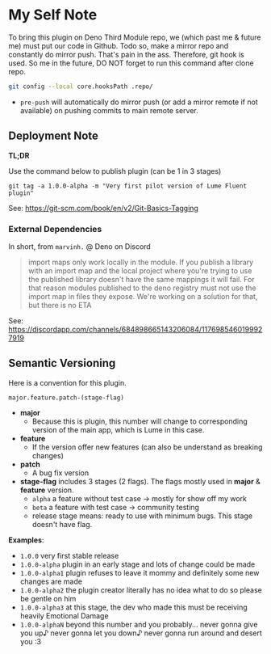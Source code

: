 # My Self Note

To bring this plugin on Deno Third Module repo, we (which past me & future me) must put our code in
Github. Todo so, make a mirror repo and constantly do mirror push. That's pain in the ass.
Therefore, git hook is used. So me in the future, DO NOT forget to run this command after clone
repo.

```sh
git config --local core.hooksPath .repo/
```

- `pre-push` will automatically do mirror push (or add a mirror remote if not available) on pushing
  commits to main remote server.

## Deployment Note

**TL;DR**

Use the command below to publish plugin (can be 1 in 3 stages)

```shell
git tag -a 1.0.0-alpha -m "Very first pilot version of Lume Fluent plugin"
```

See: https://git-scm.com/book/en/v2/Git-Basics-Tagging

### External Dependencies

In short, from `marvinh.` @ Deno on Discord

> import maps only work locally in the module. If you publish a library with an import map and the
> local project where you're trying to use the published library doesn't have the same mappings it
> will fail. For that reason modules published to the deno registry must not use the import map in
> files they expose. We're working on a solution for that, but there is no ETA

See: https://discordapp.com/channels/684898665143206084/1176985460199927919

## Semantic Versioning

Here is a convention for this plugin.

```
major.feature.patch-(stage-flag)
```

- **major**
  - Because this is plugin, this number will change to corresponding version of the main app, which
    is Lume in this case.
- **feature**
  - If the version offer new features (can also be understand as breaking changes)
- **patch**
  - A bug fix version
- **stage-flag** includes 3 stages (2 flags). The flags mostly used in **major** & **feature**
  version.
  - `alpha` a feature without test case → mostly for show off my work
  - `beta` a feature with test case → community testing
  - release stage means: ready to use with minimum bugs. This stage doesn't have flag.

**Examples**:

- `1.0.0` very first stable release
- `1.0.0-alpha` plugin in an early stage and lots of change could be made
- `1.0.0-alpha1` plugin refuses to leave it mommy and definitely some new changes are made
- `1.0.0-alpha2` the plugin creator literally has no idea what to do so please be gentle on him
- `1.0.0-alpha3` at this stage, the dev who made this must be receiving heavily Emotional Damage
- `1.0.0-alphaN` beyond this number and you probably... never gonna give you up♪ never gonna let you
  down♪ never gonna run around and desert you :3
